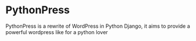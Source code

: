PythonPress
===========

PythonPress is a rewrite of WordPress in Python Django, it aims to provide a powerful wordpress like for a python lover 
